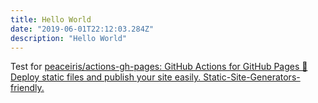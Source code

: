 ```yaml
---
title: Hello World
date: "2019-06-01T22:12:03.284Z"
description: "Hello World"
---
```


Test for [peaceiris/actions-gh-pages: GitHub Actions for GitHub Pages 🚀 Deploy static files and publish your site easily. Static-Site-Generators-friendly.](https://github.com/peaceiris/actions-gh-pages)
